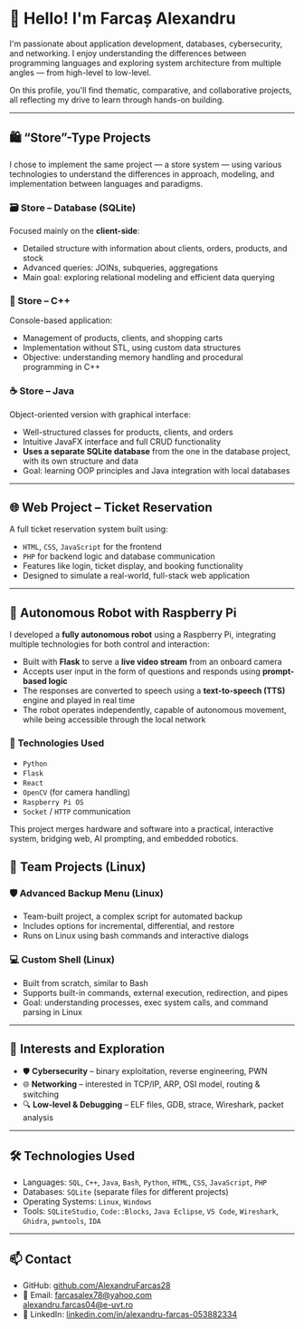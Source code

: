 # 👋 Hello! I'm Farcaș Alexandru

I'm passionate about application development, databases, cybersecurity, and networking. I enjoy understanding the differences between programming languages and exploring system architecture from multiple angles — from high-level to low-level.

On this profile, you'll find thematic, comparative, and collaborative projects, all reflecting my drive to learn through hands-on building.

---

## 🛍️ “Store”-Type Projects

I chose to implement the same project — a store system — using various technologies to understand the differences in approach, modeling, and implementation between languages and paradigms.

### 🗃️ Store – Database (SQLite)
Focused mainly on the **client-side**:
- Detailed structure with information about clients, orders, products, and stock
- Advanced queries: JOINs, subqueries, aggregations
- Main goal: exploring relational modeling and efficient data querying

### 🧾 Store – C++
Console-based application:
- Management of products, clients, and shopping carts
- Implementation without STL, using custom data structures
- Objective: understanding memory handling and procedural programming in C++

### ☕ Store – Java
Object-oriented version with graphical interface:
- Well-structured classes for products, clients, and orders
- Intuitive JavaFX interface and full CRUD functionality
- **Uses a separate SQLite database** from the one in the database project, with its own structure and data
- Goal: learning OOP principles and Java integration with local databases

---

## 🌐 Web Project – Ticket Reservation

A full ticket reservation system built using:
- `HTML`, `CSS`, `JavaScript` for the frontend
- `PHP` for backend logic and database communication
- Features like login, ticket display, and booking functionality
- Designed to simulate a real-world, full-stack web application

---

## 🤖 Autonomous Robot with Raspberry Pi

I developed a **fully autonomous robot** using a Raspberry Pi, integrating multiple technologies for both control and interaction:

- Built with **Flask** to serve a **live video stream** from an onboard camera
- Accepts user input in the form of questions and responds using **prompt-based logic**
- The responses are converted to speech using a **text-to-speech (TTS)** engine and played in real time
- The robot operates independently, capable of autonomous movement, while being accessible through the local network

### 🔧 Technologies Used

- `Python`
- `Flask`
- `React`
- `OpenCV` (for camera handling)
- `Raspberry Pi OS`
- `Socket` / `HTTP` communication

This project merges hardware and software into a practical, interactive system, bridging web, AI prompting, and embedded robotics.


## 🤝 Team Projects (Linux)

### 🛡️ Advanced Backup Menu (Linux)
- Team-built project, a complex script for automated backup
- Includes options for incremental, differential, and restore
- Runs on Linux using bash commands and interactive dialogs

### 💻 Custom Shell (Linux)
- Built from scratch, similar to Bash
- Supports built-in commands, external execution, redirection, and pipes
- Goal: understanding processes, exec system calls, and command parsing in Linux

---

## 🧠 Interests and Exploration

- 🛡️ **Cybersecurity** – binary exploitation, reverse engineering, PWN
- 🌐 **Networking** – interested in TCP/IP, ARP, OSI model, routing & switching
- 🔍 **Low-level & Debugging** – ELF files, GDB, strace, Wireshark, packet analysis

---

## 🛠️ Technologies Used

- Languages: `SQL`, `C++`, `Java`, `Bash`, `Python`, `HTML`, `CSS`, `JavaScript`, `PHP`
- Databases: `SQLite` (separate files for different projects)
- Operating Systems: `Linux`, `Windows`
- Tools: `SQLiteStudio`, `Code::Blocks`, `Java Eclipse`, `VS Code`, `Wireshark`, `Ghidra`, `pwntools`, `IDA`

---

## 📫 Contact

- GitHub: [github.com/AlexandruFarcas28](https://github.com/AlexandruFarcas28)  
- 📧 Email: farcasalex78@yahoo.com  
          alexandru.farcas04@e-uvt.ro  
- 💼 LinkedIn: [linkedin.com/in/alexandru-farcas-053882334](https://www.linkedin.com/in/alexandru-farcas-053882334/)
